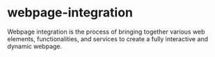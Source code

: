 # webpage-integration
Webpage integration is the process of bringing together various web elements, functionalities, and services to create a fully interactive and dynamic webpage. 
